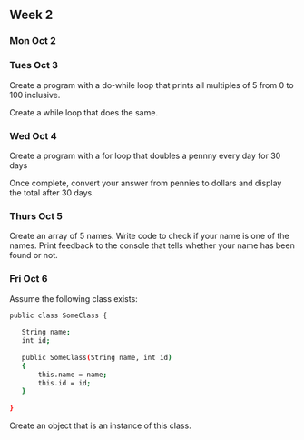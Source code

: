 ## Week 2

### Mon Oct 2



### Tues Oct 3

Create a program with a do-while loop that prints all multiples of 5 from 0 to 100 inclusive.

Create a while loop that does the same. 
  

### Wed Oct 4

Create a program with a for loop that doubles a pennny every day for 30 days

Once complete, convert your answer from pennies to dollars and display the total after 30 days.

### Thurs Oct 5

Create an array of 5 names. Write code to check if your name is one of the names. Print feedback to the console that tells whether your name has been found or not.  


### Fri Oct 6

Assume the following class exists:
 ```bash
public class SomeClass {
	
	String name;
	int id;
	
	public SomeClass(String name, int id)
	{
		this.name = name;
		this.id = id;
	}
	
}
  ```
  
  Create an object that is an instance of this class.
  
 

<!---
this is a comment
-->
